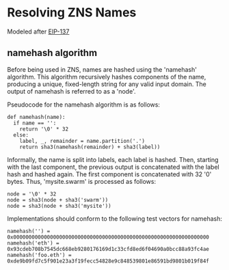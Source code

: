 # Resolving ZNS Names

Modeled after [EIP-137](https://github.com/ethereum/EIPs/blob/master/EIPS/eip-137.md)

## namehash algorithm

Before being used in ZNS, names are hashed using the 'namehash' algorithm.
This algorithm recursively hashes components of the name, producing a unique, fixed-length string for any valid input domain.
The output of namehash is referred to as a 'node'.

Pseudocode for the namehash algorithm is as follows:

```
def namehash(name):
  if name == '':
    return '\0' * 32
  else:
    label, _, remainder = name.partition('.')
    return sha3(namehash(remainder) + sha3(label))
```

Informally, the name is split into labels, each label is hashed.
Then, starting with the last component, the previous output is concatenated with the label hash and hashed again.
The first component is concatenated with 32 '0' bytes.
Thus, 'mysite.swarm' is processed as follows:

```
node = '\0' * 32
node = sha3(node + sha3('swarm'))
node = sha3(node + sha3('mysite'))
```

Implementations should conform to the following test vectors for namehash:

```
namehash('') = 0x0000000000000000000000000000000000000000000000000000000000000000
namehash('eth') = 0x93cdeb708b7545dc668eb9280176169d1c33cfd8ed6f04690a0bcc88a93fc4ae
namehash('foo.eth') = 0xde9b09fd7c5f901e23a3f19fecc54828e9c848539801e86591bd9801b019f84f
```
